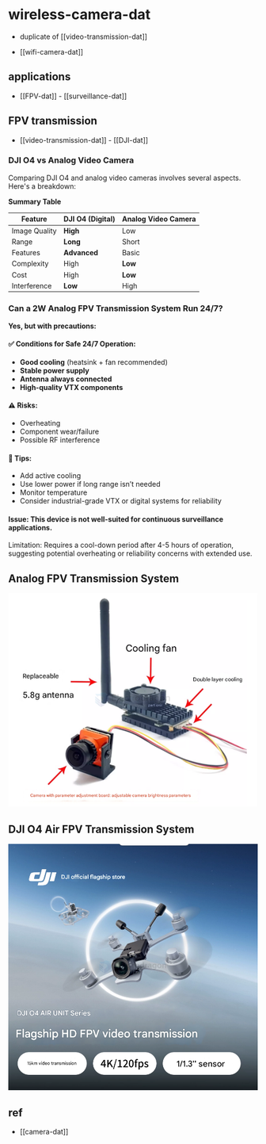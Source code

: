 
# wireless-camera-dat

- duplicate of [[video-transmission-dat]]

- [[wifi-camera-dat]]

## applications 

- [[FPV-dat]] - [[surveillance-dat]]


## FPV transmission

- [[video-transmission-dat]] - [[DJI-dat]]

### DJI O4 vs Analog Video Camera

Comparing DJI O4 and analog video cameras involves several aspects. Here's a breakdown:

**Summary Table**

| Feature       | DJI O4 (Digital) | Analog Video Camera |
| ------------- | ---------------- | ------------------- |
| Image Quality | **High**         | Low                 |
| Range         | **Long**         | Short               |
| Features      | **Advanced**     | Basic               |
| Complexity    | High             | **Low**             |
| Cost          | High             | **Low**             |
| Interference  | **Low**          | High                |


### Can a 2W Analog FPV Transmission System Run 24/7?

**Yes, but with precautions:**

#### ✅ Conditions for Safe 24/7 Operation:
- **Good cooling** (heatsink + fan recommended)
- **Stable power supply**
- **Antenna always connected**
- **High-quality VTX components**

#### ⚠️ Risks:
- Overheating
- Component wear/failure
- Possible RF interference

#### 🔧 Tips:
- Add active cooling
- Use lower power if long range isn’t needed
- Monitor temperature
- Consider industrial-grade VTX or digital systems for reliability

#### Issue: This device is not well-suited for continuous surveillance applications.

Limitation: Requires a cool-down period after 4-5 hours of operation, suggesting potential overheating or reliability concerns with extended use.


## Analog FPV Transmission System

![](2025-04-11-14-42-43.png)

## DJI O4 Air FPV Transmission System

![](2025-04-11-14-44-00.png)


## ref 

- [[camera-dat]]
